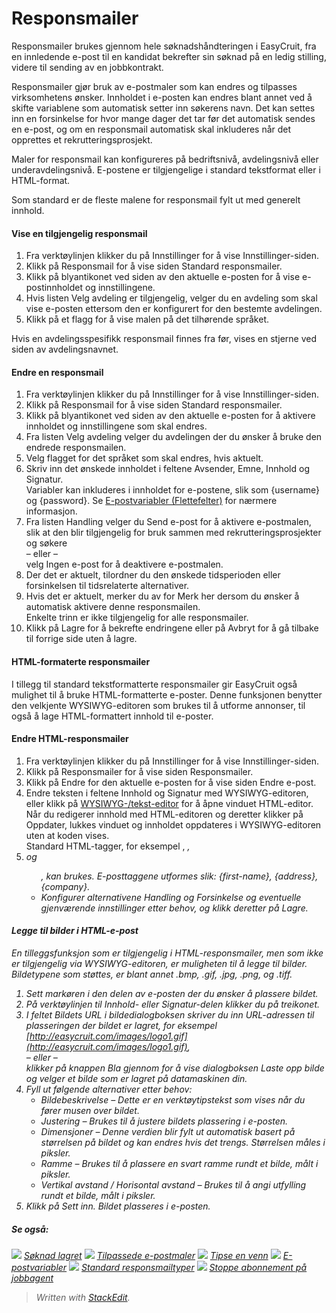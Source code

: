 # Responsmailer

Responsmailer brukes gjennom hele søknadshåndteringen i EasyCruit, fra en innledende e-post til en kandidat bekrefter sin søknad på en ledig stilling, videre til sending av en jobbkontrakt.

Responsmailer gjør bruk av e-postmaler som kan endres og tilpasses virksomhetens ønsker. Innholdet i e-posten kan endres blant annet ved å skifte variablene som automatisk setter inn søkerens navn. Det kan settes inn en forsinkelse for hvor mange dager det tar før det automatisk sendes en e-post, og om en responsmail automatisk skal inkluderes når det opprettes et rekrutteringsprosjekt.

Maler for responsmail kan konfigureres på bedriftsnivå, avdelingsnivå eller underavdelingsnivå. E-postene er tilgjengelige i standard tekstformat eller i HTML-format.

Som standard er de fleste malene for responsmail fylt ut med generelt innhold.

#### Vise en tilgjengelig responsmail

1.  Fra  verktøylinjen  klikker du på  Innstillinger  for å vise  Innstillinger-siden.
2.  Klikk på  Responsmail  for å vise siden  Standard responsmailer.
3.  Klikk på blyantikonet ved siden av den aktuelle e-posten for å vise e-postinnholdet og innstillingene.
4.  Hvis listen  Velg avdeling  er tilgjengelig, velger du en avdeling som skal vise e-posten ettersom den er konfigurert for den bestemte avdelingen.
5.  Klikk på et flagg for å vise malen på det tilhørende språket.

Hvis en avdelingsspesifikk responsmail finnes fra før, vises en stjerne ved siden av avdelingsnavnet.

#### Endre en responsmail

1.  Fra  verktøylinjen  klikker du på  Innstillinger  for å vise  Innstillinger-siden.
2.  Klikk på  Responsmail  for å vise siden  Standard responsmailer.
3.  Klikk på blyantikonet ved siden av den aktuelle e-posten for å aktivere innholdet og innstillingene som skal endres.
4.  Fra listen  Velg avdeling  velger du avdelingen der du ønsker å bruke den endrede responsmailen.
5.  Velg flagget for det språket som skal endres, hvis aktuelt.
6.  Skriv inn det ønskede innholdet i feltene  Avsender,  Emne,  Innhold  og  Signatur.  
    Variabler kan inkluderes i innholdet for e-postene, slik som {username} og {password}. Se  [E-postvariabler (Flettefelter)](email_variables.htm)  for nærmere informasjon.
7.  Fra listen  Handling  velger du  Send e-post  for å aktivere e-postmalen, slik at den blir tilgjengelig for bruk sammen med rekrutteringsprosjekter og søkere  
    – eller –  
    velg  Ingen e-post  for å deaktivere e-postmalen.
8.  Der det er aktuelt, tilordner du den ønskede tidsperioden eller forsinkelsen til tidsrelaterte alternativer.
9.  Hvis det er aktuelt, merker du av for  Merk her dersom du ønsker å automatisk aktivere denne responsmailen.  
    Enkelte trinn er ikke tilgjengelig for alle responsmailer.
10.  Klikk på  Lagre  for å bekrefte endringene eller på  Avbryt  for å gå tilbake til forrige side uten å lagre.

#### HTML-formaterte responsmailer

I tillegg til standard tekstformatterte responsmailer gir EasyCruit også mulighet til å bruke HTML-formatterte e-poster. Denne funksjonen benytter den velkjente WYSIWYG-editoren som brukes til å utforme annonser, til også å lage HTML-formattert innhold til e-poster.

#### Endre HTML-responsmailer

1.  Fra  verktøylinjen  klikker du på  Innstillinger  for å vise  Innstillinger-siden.
2.  Klikk på  Responsmailer  for å vise siden  Responsmailer.
3.  Klikk på  Endre  for den aktuelle e-posten for å vise siden  Endre e-post.
4.  Endre teksten i feltene  Innhold  og  Signatur  med WYSIWYG-editoren, eller klikk på  [WYSIWYG-/tekst-editor](wysiwyg_text_editor.htm)  for å åpne vinduet HTML-editor.  
    Når du redigerer innhold med HTML-editoren og deretter klikker på  Oppdater, lukkes vinduet og innholdet oppdateres i WYSIWYG-editoren uten at koden vises.  
    Standard HTML-tagger, for eksempel <font/>, <i/>, <li> og <ul>, kan brukes. E-posttaggene utformes slik: {first-name}, {address}, {company}.
5.  Konfigurer alternativene  Handling  og  Forsinkelse  og eventuelle gjenværende innstillinger etter behov, og klikk deretter på  Lagre.

#### Legge til bilder i HTML-e-post

En tilleggsfunksjon som er tilgjengelig i HTML-responsmailer, men som ikke er tilgjengelig via WYSIWYG-editoren, er muligheten til å legge til bilder. Bildetypene som støttes, er blant annet .bmp, .gif, .jpg, .png, og .tiff.

1.  Sett markøren i den delen av e-posten der du ønsker å plassere bildet.
2.  På verktøylinjen til  Innhold- eller  Signatur-delen klikker du på treikonet.
3.  I feltet  Bildets URL  i bildedialogboksen skriver du inn URL-adressen til plasseringen der bildet er lagret, for eksempel  [http://easycruit.com/images/logo1.gif](http://easycruit.com/images/logo1.gif),  
    – eller –  
    klikker på knappen  Bla gjennom  for å vise dialogboksen  Laste opp bilde  og velger et bilde som er lagret på datamaskinen din.
4.  Fyll ut følgende alternativer etter behov:
    -   Bildebeskrivelse  – Dette er en verktøytipstekst som vises når du fører musen over bildet.
    -   Justering  – Brukes til å justere bildets plassering i e-posten.
    -   Dimensjoner  – Denne verdien blir fylt ut automatisk basert på størrelsen på bildet og kan endres hvis det trengs. Størrelsen måles i piksler.
    -   Ramme  – Brukes til å plassere en svart ramme rundt et bilde, målt i piksler.
    -   Vertikal avstand / Horisontal avstand  – Brukes til å angi utfylling rundt et bilde, målt i piksler.
5.  Klikk på  Sett inn. Bildet plasseres i e-posten.

##### Se også:

![](../Resources/Images/icon-document-link.png)  [Søknad lagret](application_saved.htm)
![](../Resources/Images/icon-document-link.png)  [Tilpassede e-postmaler](customizable_email_templates.htm)
![](../Resources/Images/icon-document-link.png)  [Tipse en venn](email_a-friend.htm)
![](../Resources/Images/icon-document-link.png)  [E-postvariabler](email_variables.htm)
![](../Resources/Images/icon-document-link.png)  [Standard responsmailtyper](standard_response_email_types.htm)
![](../Resources/Images/icon-document-link.png)  [Stoppe abonnement på jobbagent](unsubscribe_from_job_agent.htm)


> Written with [StackEdit](https://stackedit.io/).
<!--stackedit_data:
eyJoaXN0b3J5IjpbMjEwOTg3NTUwOV19
-->